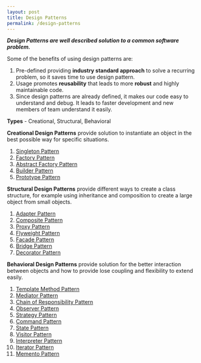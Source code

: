 ```yaml
---
layout: post
title: Design Patterns
permalink: /design-patterns
---
```

    
***Design Patterns are well described solution to a common software problem.***

Some of the benefits of using design patterns are:
1.	Pre-defined providing **industry standard approach** to solve a recurring problem, so it saves time to use design pattern.
2.	Usage promotes **reusability** that leads to more **robust** and highly maintainable code. 
3.	Since design patterns are already defined, it makes our code easy to understand and debug. It leads to faster development and new members of team understand it easily.

**Types** - Creational, Structural, Behavioral

**Creational Design Patterns** provide solution to instantiate an object in the best possible way for specific situations.
  1. [Singleton Pattern](/design-patterns/creational/singleton-pattern)
  2. [Factory Pattern](/design-patterns/creational/factory-pattern)
  3. [Abstract Factory Pattern](/design-patterns/creational/abstract-factory-pattern)
  4. [Builder Pattern](/design-patterns/creational/builder-pattern)
  5. [Prototype Pattern](/design-patterns/creational/prototype-pattern)

**Structural Design Patterns** provide different ways to create a class structure, for example using inheritance and composition to create a large object from small objects.
  1. [Adapter Pattern](/design-patterns/structural/adapter-pattern)
  2. [Composite Pattern](/design-patterns/structural/composite-pattern)
  3. [Proxy Pattern](/design-patterns/structural/proxy-pattern)
  4. [Flyweight Pattern](/design-patterns/structural/flyweight-pattern)
  5. [Facade Pattern](/design-patterns/structural/facade-pattern)
  6. [Bridge Pattern](/design-patterns/structural/bridge-pattern)
  7. [Decorator Pattern](/design-patterns/structural/decorator-pattern)

**Behavioral Design Patterns** provide solution for the better interaction between objects and how to provide lose coupling and flexibility to extend easily.
  1. [Template Method Pattern](/design-patterns/behavioral/template-method-pattern)
  2. [Mediator Pattern](/design-patterns/behavioral/mediator-pattern)
  3. [Chain of Responsibility Pattern](/design-patterns/behavioral/chain-of-responsibility-pattern)
  4. [Observer Pattern](/design-patterns/behavioral/observer-pattern)
  5. [Strategy Pattern](/design-patterns/behavioral/strategy-pattern)
  6. [Command Pattern](/design-patterns/behavioral/command-pattern)
  7. [State Pattern](/design-patterns/behavioral/state-pattern)
  8. [Visitor Pattern](/design-patterns/behavioral/visitor-pattern)
  9. [Interpreter Pattern](/design-patterns/behavioral/interpreter-pattern)
  10. [Iterator Pattern](/design-patterns/behavioral/iterator-pattern)
  11. [Memento Pattern](/design-patterns/behavioral/memento-pattern)